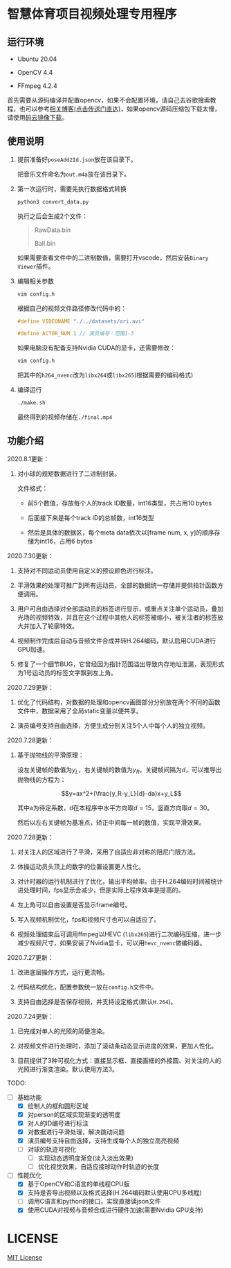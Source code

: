 # 智慧体育项目视频处理专用程序

## 运行环境

- Ubuntu 20.04

- OpenCV 4.4

- FFmpeg 4.2.4

首先需要从源码编译并配置opencv，如果不会配置环境，请自己去谷歌搜索教程，也可以参考[相关博客(点击传送门直达)](https://www.jianshu.com/p/26dd452a362e)，如果opencv源码压缩包下载太慢，请使用[码云镜像下载](https://gitee.com/jiangdu/opencv/repository/archive/4.4.0?format=tar.gz)。

## 使用说明

1. 提前准备好`poseAdd2Id.json`放在该目录下。

    把音乐文件命名为`out.m4a`放在该目录下。

2. 第一次运行时，需要先执行数据格式转换

    ```sh
    python3 convert_data.py
    ```

    执行之后会生成2个文件：

    > RawData.bin
    >
    > Ball.bin

    如果需要查看文件中的二进制数值，需要打开vscode，然后安装`Binary Viewer`插件。

3. 编辑相关参数

    ```sh
    vim config.h
    ```

    根据自己的视频文件路径修改代码中的：

    ```c
    #define VIDEONAME "./../datasets/ori.avi"
    
    #define ACTOR_NUM 1 // 演员编号：范围1-5
    ```

    如果电脑没有配备支持Nvidia CUDA的显卡，还需要修改：

    ```sh
    vim config.h
    ```

    把其中的`h264_nvenc`改为`libx264`或`libx265`(根据需要的编码格式)

4. 编译运行

    ```sh
    ./make.sh
    ```

    最终得到的视频存储在`./final.mp4`

## 功能介绍

2020.8.1更新：

1. 对小球的规矩数据进行了二进制封装。

    文件格式：

    - 前5个数值，存放每个人的track ID数量，int16类型，共占用10 bytes

    - 后面接下来是每个track ID的总帧数，int16类型

    - 然后是具体的数据区，每个meta data依次以[frame num, x, y]的顺序存储为int16，占用6 bytes

2020.7.30更新：

1. 支持对不同运动员使用自定义的预设颜色进行标注。

2. 平滑效果的处理可推广到所有运动员，全部的数据统一存储并提供指针函数方便调用。

3. 用户可自由选择对全部运动员的标签进行显示，或重点关注单个运动员，叠加光场的视频特效，并且在这个过程中其他人的标签被缩小，被关注者的标签放大并加入了轮廓特效。

4. 视频制作完成后自动与音频文件合成并转H.264编码，默认启用CUDA进行GPU加速。

5. 修复了一个细节BUG，它曾经因为指针范围溢出导致内存地址泄漏，表现形式为1号运动员的标签文字飘到左上角。

2020.7.29更新：

1. 优化了代码结构，对数据的处理和opencv画图部分分别放在两个不同的函数文件中，数据采用了全局static变量以便共享。

2. 演员编号支持自由选择，方便生成分别关注5个人中每个人的独立视频。

2020.7.28更新：

1. 基于抛物线的平滑原理：

    设左关键帧的数值为$y_L$，右关键帧的数值为$y_R$，关键帧间隔为$d$，可以推导出抛物线的方程为：

    $$y=ax^2+(\frac{y_R-y_L}{d}-da)x+y_L$$

    其中a为待定系数，d在本程序中水平方向取$d=15$，竖直方向取$d=30$。

    然后以左右关键帧为基准点，矫正中间每一帧的数值，实现平滑效果。

2020.7.28更新：

1. 对关注人的区域进行了平滑，采用了自适应非对称的阻尼门限方法。

2. 体操运动员头顶上的数字的位置设置更人性化。

3. 对计时器的运行机制进行了优化，输出平均帧率。由于H.264编码时间被统计进处理时间，fps显示会减少，但是实际上程序效率是提高的。

4. 左上角可以自由设置是否显示frame编号。

5. 写入视频机制优化，fps和视频尺寸也可以自适应了。

6. 视频处理结束后可调用ffmpeg以HEVC (`libx265`)进行二次编码压缩，进一步减少视频尺寸，如果安装了Nvidia显卡，可以用`hevc_nvenc`做编码器。

2020.7.27更新：

1. 改进底层操作方式，运行更流畅。

2. 代码结构优化，配置参数统一放在`config.h`文件中。

3. 支持自由选择是否保存视频，并支持设定格式(默认`H.264`)。

2020.7.24更新：

1. 已完成对单人的光照的简便渲染。

2. 对视频文件进行处理时，添加了滚动条动态显示进度的效果，更加人性化。

3. 目前提供了3种可视化方式：直接显示框、直接画框的外接圆、对关注的人的光照进行渐变渲染。默认使用方法3。

TODO:

- [ ] 基础功能
    - [x] 绘制人的框和圆形区域
    - [x] 对person的区域实现渐变的透明度
    - [X] 对人的ID编号进行标注
    - [X] 对数据进行平滑处理，解决跳动问题
    - [X] 演员编号支持自由选择，支持生成每个人的独立高亮视频
    - [ ] 对球的轨迹可视化
        - [ ] 实现动态透明度渐变(淡入淡出效果)
        - [ ] 优化视觉效果，自适应接球动作时轨迹的长度
- [ ] 性能优化
    - [x] 基于OpenCV和C语言的单线程CPU版
    - [x] 支持是否导出视频以及格式选择(H.264编码默认使用CPU多线程)
    - [ ] 调用C语言和python的接口，实现直接读json文件
    - [X] 使用CUDA对视频与音频合成进行硬件加速(需要Nvidia GPU支持)

# LICENSE

[MIT License](./LICENSE)
